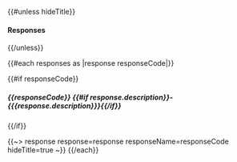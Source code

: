 {{#unless hideTitle}}
#### Responses
{{/unless}}

{{#each responses as |response responseCode|}}

{{#if responseCode}}
##### {{responseCode}} {{#if response.description}}- {{{response.description}}}{{/if}}
{{/if}}

{{~> response response=response responseName=responseCode hideTitle=true ~}}
{{/each}}
